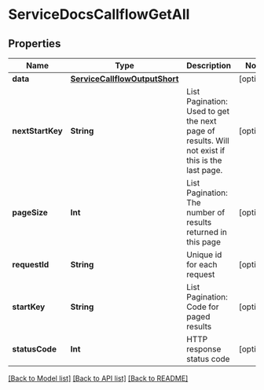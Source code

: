 # ServiceDocsCallflowGetAll

## Properties
Name | Type | Description | Notes
------------ | ------------- | ------------- | -------------
**data** | [**ServiceCallflowOutputShort**](ServiceCallflowOutputShort.md) |  | [optional] 
**nextStartKey** | **String** | List Pagination: Used to get the next page of results. Will not exist if this is the last page. | [optional] 
**pageSize** | **Int** | List Pagination: The number of results returned in this page | [optional] 
**requestId** | **String** | Unique id for each request | [optional] 
**startKey** | **String** | List Pagination: Code for paged results | [optional] 
**statusCode** | **Int** | HTTP response status code | [optional] 

[[Back to Model list]](../README.md#documentation-for-models) [[Back to API list]](../README.md#documentation-for-api-endpoints) [[Back to README]](../README.md)


